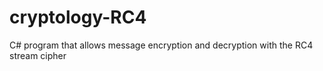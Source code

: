 # cryptology-RC4
C# program that allows message encryption and decryption with the RC4 stream cipher
